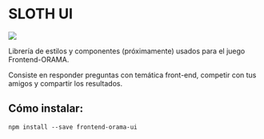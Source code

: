 # SLOTH UI

<img
	src="https://logopond.com/logos/27b2b54c837411e9d3056bdf369df840.png">

Librería de estilos y componentes (próximamente) usados para el juego Frontend-ORAMA.

Consiste en responder preguntas con temática front-end, competir con tus amigos y compartir los resultados.

## Cómo instalar:</h2>
```
npm install --save frontend-orama-ui
```

    
